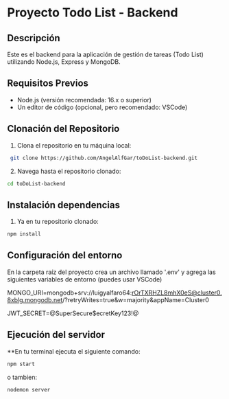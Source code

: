 # Proyecto Todo List - Backend

## Descripción

Este es el backend para la aplicación de gestión de tareas (Todo List) utilizando Node.js, Express y MongoDB.

## Requisitos Previos

- Node.js (versión recomendada: 16.x o superior)
- Un editor de código (opcional, pero recomendado: VSCode)

## Clonación del Repositorio

1. Clona el repositorio en tu máquina local:

  ```bash
   git clone https://github.com/AngelAlfGar/toDoList-backend.git
  ```
2. Navega hasta el repositorio clonado:

  ```bash
  cd toDoList-backend
  ```
## Instalación dependencias

1. Ya en tu repositorio clonado:
  
  ```bash
  npm install
  ```
## Configuración del entorno

  En la carpeta raíz del proyecto crea un archivo llamado '.env' y agrega las siguientes variables de entorno (puedes usar VSCode)

  MONGO_URI=mongodb+srv://luigyalfaro64:rOrTXRHZL8mhX0eS@cluster0.8xblg.mongodb.net/?retryWrites=true&w=majority&appName=Cluster0
  
  JWT_SECRET=@SuperSecure$ecretKey123!@

## Ejecución del servidor

  **En tu terminal ejecuta el siguiente comando:
  ```bash
  npm start
  ```
  o tambien:
  ```bash
  nodemon server
  ```
